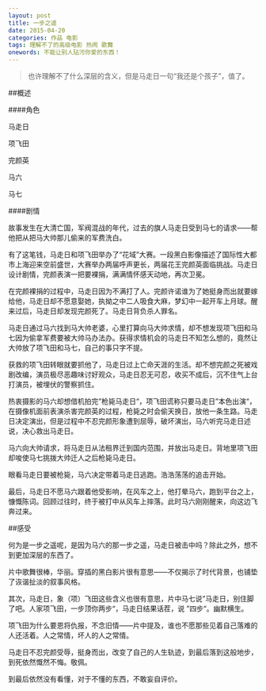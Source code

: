 ```yaml
---
layout: post
title: 一步之遥
date: 2015-04-20
categories: 作品 电影
tags: 理解不了的高级电影 热闹 歌舞
onewords: 不能让别人玷污你爱的东西！
---
```

> 也许理解不了什么深层的含义，但是马走日一句“我还是个孩子”，值了。

##概述

####角色
  
马走日

项飞田

完颜英

马六

马七

####剧情
    
故事发生在大清亡国，军阀混战的年代，过去的旗人马走日受到马七的请求——帮他把从把马大帅那儿偷来的军费洗白。
    
有了这笔钱，马走日和项飞田举办了“花域”大赛。一段黑白影像描述了国际性大都市上海迎来空前盛世，大赛举办两届呼声更长，两届花王完颜英面临挑战。马走日设计剧情，完颜表演一把要裸捐，满满情怀感天动地，再次卫冕。
    
在完颜裸捐的过程中，马走日因为不满打了人。完颜许诺谁为了她挺身而出就要嫁给他，马走日却不愿意娶她，执拗之中二人吸食大麻，梦幻中一起开车上月球。醒来过后，马走日却发现完颜死了。马走日背负杀人罪名。
    
马走日通过马六找到马大帅老婆，心里打算向马大帅求情，却不想发现项飞田和马七因为偷拿军费要被大帅马办法办。获得求情机会的马走日不知怎么想的，竟然让大帅放了项飞田和马七，自己的事只字不提。
    
获救的项飞田转眼就要抓他了，马走日过上亡命天涯的生活。却不想完颜之死被戏剧改编，演员极尽恶趣味讨好观众，马走日忍无可忍，收买不成后，沉不住气上台打演员，被埋伏的警察抓住。
    
热衷摄影的马六却想借机拍完”枪毙马走日“，项飞田谎称只要马走日”本色出演“，在摄像机面前表演杀害完颜英的过程，枪毙之时会偷天换日，放他一条生路。马走日决定演出，但是过程中不忍完颜形象遭到屈辱，破坏演出，马六听完马走日述说，决心救出马走日。
    
马六向大帅请求，将马走日从法租界迁到国内范围，并放出马走日。背地里项飞田却唆使马七挑拨大帅迁人之后枪毙马走日。
    
眼看马走日要被枪毙，马六决定带着马走日逃跑。浩浩荡荡的追击开始。
    
最后，马走日不愿马六跟着他受影响，在风车之上，他打晕马六，跑到平台之上，慷慨陈词。回顾过往时，终于被打中从风车上摔落。此时马六刚刚醒来，向这边飞奔过来。

##感受

何为是一步之遥呢，是因为马六的那一步之遥，马走日被击中吗？除此之外，想不到更加深层的东西了。

片中歌舞很棒，华丽。穿插的黑白影片很有意思——不仅揭示了时代背景，也铺垫了诙谐扯淡的叙事风格。

其次，马走日，象（项）飞田这些含义也很有意思，片中马七说”马走日，别住脚了吧。人家项飞田，一步顶你两步“，马走日结果话茬，说 ”四步“。幽默横生。

项飞田为什么要恩将仇报，不念旧情——片中提及，谁也不愿那些见着自己落难的人还活着。人之常情，坏人的人之常情。

马走日不忍完颜受辱，挺身而出，改变了自己的人生轨迹，到最后落到这般地步，到死依然慨然不悔。敬佩。

到最后依然没有看懂，对于不懂的东西，不敢妄自评价。
